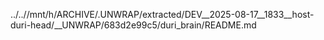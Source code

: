 ../..//mnt/h/ARCHIVE/.UNWRAP/extracted/DEV__2025-08-17__1833__host-duri-head/__UNWRAP/683d2e99c5/duri_brain/README.md